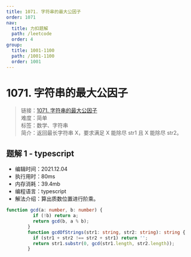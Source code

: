```yaml
---
title: 1071. 字符串的最大公因子
order: 1071
nav:
  title: 力扣题解
  path: /leetcode
  order: 4
group:
  title: 1001-1100
  path: /1001-1100
  order: 1001
---
```


# 1071. 字符串的最大公因子
    
> 链接：[1071. 字符串的最大公因子](https://leetcode-cn.com/problems/greatest-common-divisor-of-strings/)  
> 难度：简单  
> 标签：数学、字符串  
> 简介：返回最长字符串 X，要求满足 X 能除尽 str1 且 X 能除尽 str2。
      
## 题解 1 - typescript
- 编辑时间：2021.12.04
- 执行用时：80ms
- 内存消耗：39.4mb
- 编程语言：typescript
- 解法介绍：算出质数位置进行阶乘。
```typescript
function gcd(a: number, b: number) {
          if (!b) return a;
          return gcd(b, a % b);
        }
        function gcdOfStrings(str1: string, str2: string): string {
          if (str1 + str2 !== str2 + str1) return '';
          return str1.substr(0, gcd(str1.length, str2.length));
        }
```

      